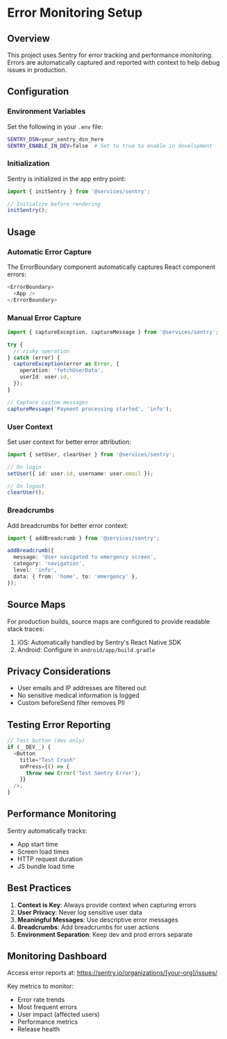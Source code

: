 # Error Monitoring Setup

## Overview

This project uses Sentry for error tracking and performance monitoring. Errors are automatically captured and reported with context to help debug issues in production.

## Configuration

### Environment Variables

Set the following in your `.env` file:

```bash
SENTRY_DSN=your_sentry_dsn_here
SENTRY_ENABLE_IN_DEV=false  # Set to true to enable in development
```

### Initialization

Sentry is initialized in the app entry point:

```typescript
import { initSentry } from '@services/sentry';

// Initialize before rendering
initSentry();
```

## Usage

### Automatic Error Capture

The ErrorBoundary component automatically captures React component errors:

```typescript
<ErrorBoundary>
  <App />
</ErrorBoundary>
```

### Manual Error Capture

```typescript
import { captureException, captureMessage } from '@services/sentry';

try {
  // risky operation
} catch (error) {
  captureException(error as Error, {
    operation: 'fetchUserData',
    userId: user.id,
  });
}

// Capture custom messages
captureMessage('Payment processing started', 'info');
```

### User Context

Set user context for better error attribution:

```typescript
import { setUser, clearUser } from '@services/sentry';

// On login
setUser({ id: user.id, username: user.email });

// On logout
clearUser();
```

### Breadcrumbs

Add breadcrumbs for better error context:

```typescript
import { addBreadcrumb } from '@services/sentry';

addBreadcrumb({
  message: 'User navigated to emergency screen',
  category: 'navigation',
  level: 'info',
  data: { from: 'home', to: 'emergency' },
});
```

## Source Maps

For production builds, source maps are configured to provide readable stack traces:

1. iOS: Automatically handled by Sentry's React Native SDK
2. Android: Configure in `android/app/build.gradle`

## Privacy Considerations

- User emails and IP addresses are filtered out
- No sensitive medical information is logged
- Custom beforeSend filter removes PII

## Testing Error Reporting

```typescript
// Test button (dev only)
if (__DEV__) {
  <Button
    title="Test Crash"
    onPress={() => {
      throw new Error('Test Sentry Error');
    }}
  />;
}
```

## Performance Monitoring

Sentry automatically tracks:

- App start time
- Screen load times
- HTTP request duration
- JS bundle load time

## Best Practices

1. **Context is Key**: Always provide context when capturing errors
2. **User Privacy**: Never log sensitive user data
3. **Meaningful Messages**: Use descriptive error messages
4. **Breadcrumbs**: Add breadcrumbs for user actions
5. **Environment Separation**: Keep dev and prod errors separate

## Monitoring Dashboard

Access error reports at: https://sentry.io/organizations/[your-org]/issues/

Key metrics to monitor:

- Error rate trends
- Most frequent errors
- User impact (affected users)
- Performance metrics
- Release health
